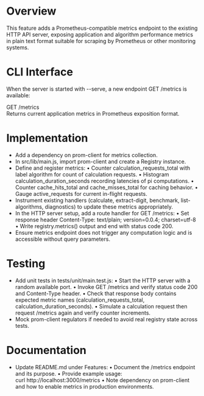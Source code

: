 # Overview
This feature adds a Prometheus-compatible metrics endpoint to the existing HTTP API server, exposing application and algorithm performance metrics in plain text format suitable for scraping by Prometheus or other monitoring systems.

# CLI Interface
When the server is started with --serve, a new endpoint GET /metrics is available:

GET /metrics  
  Returns current application metrics in Prometheus exposition format.

# Implementation
- Add a dependency on prom-client for metrics collection.
- In src/lib/main.js, import prom-client and create a Registry instance.
- Define and register metrics:
  • Counter calculation_requests_total with label algorithm for count of calculation requests.
  • Histogram calculation_duration_seconds recording latencies of pi computations.
  • Counter cache_hits_total and cache_misses_total for caching behavior.
  • Gauge active_requests for current in-flight requests.
- Instrument existing handlers (calculate, extract-digit, benchmark, list-algorithms, diagnostics) to update these metrics appropriately.
- In the HTTP server setup, add a route handler for GET /metrics:
  • Set response header Content-Type: text/plain; version=0.0.4; charset=utf-8
  • Write registry.metrics() output and end with status code 200.
- Ensure metrics endpoint does not trigger any computation logic and is accessible without query parameters.

# Testing
- Add unit tests in tests/unit/main.test.js:
  • Start the HTTP server with a random available port.
  • Invoke GET /metrics and verify status code 200 and Content-Type header.
  • Check that response body contains expected metric names (calculation_requests_total, calculation_duration_seconds).
  • Simulate a calculation request then request /metrics again and verify counter increments.
- Mock prom-client regulators if needed to avoid real registry state across tests.

# Documentation
- Update README.md under Features:
  • Document the /metrics endpoint and its purpose.
  • Provide example usage:  
    curl http://localhost:3000/metrics
  • Note dependency on prom-client and how to enable metrics in production environments.
